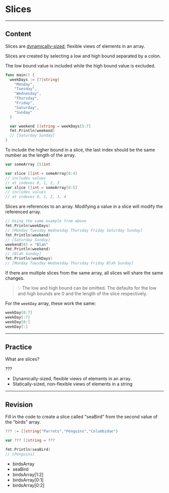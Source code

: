 ﻿---
author: Stefan-Stojanovic

aspects:
  - workout

type: normal

category: how to

---

# Slices

---
## Content

Slices are [dynamically-sized](https://www.enki.com/glossary/general/dynamically-sized), flexible views of elements in an array.

Slices are created by selecting a low and high bound separated by a colon.

The low bound value is included while the high bound value is excluded.

```go
func main() {
  weekDays := [7]string{
    "Monday",
    "Tuesday",
    "Wednesday",
    "Thursday",
    "Friday",
    "Saturday",
    "Sunday"
  }

  var weekend []string = weekDays[5:7]
  fmt.Println(weekend)
  // [Saturday Sunday]
}
```

To include the higher bound in a slice, the last index should be the same number as the length of the array.

```go
var someArray [5]int

var slice []int = someArray[0:4]
// includes values 
// at indexes 0, 1, 2, 3
var slice []int = someArray[0:5]
// includes values 
// at indexes 0, 1, 2, 3, 4
```

Slices are references to an array. Modifying a value in a slice will modify the referenced array.

```go
// Using the same example from above
fmt.Prinln(weekDays)
// [Monday Tuesday Wednesday Thursday Friday Saturday Sunday]
fmt.Println(weekend)
// [Saturday Sunday]
weekend[0] = "Blah"
fmt.Println(weekend)
// [Blah Sunday]
fmt.Println(weekDays)
// [Monday Tuesday Wednesday Thursday Friday Blah Sunday]
```

If there are multiple slices from the same array, all slices will share the same changes.

> 💡 The low and high bound can be omitted. The defaults for the low and high bounds are 0 and the length of the slice respectively.

For the `weekDay` array, these work the same:
```go
weekDay[0:7]
weekDay[:7]
weekDay[0:]
weekDay[:]
```

---
## Practice

What are slices?

???

- Dynamically-sized, flexible views of elements in an array.
- Statically-sized, non-flexible views of elements in a string

---
## Revision

Fill in the code to create a slice called "seaBird" from the second value of the "birds" array.
```go
??? := []string{"Parrots","Penguins","Columbidae"}

var ??? []string = ???

fmt.Println(seaBird)
// [Penguins]
```

- birdsArray
- seaBird
- birdsArray[1:2]
- birdsArray[0:1]
- birdsArray[0:2]

